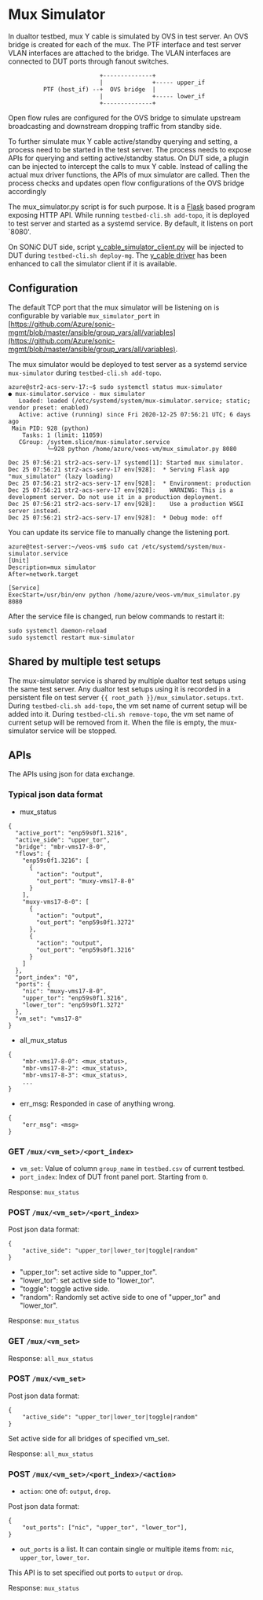 # Mux Simulator

In dualtor testbed, mux Y cable is simulated by OVS in test server. An OVS bridge is created for each of the mux. The PTF interface and test server VLAN interfaces are attached to the bridge. The VLAN interfaces are connected to DUT ports through fanout switches.

```
                          +--------------+
                          |              +----- upper_if
          PTF (host_if) --+  OVS bridge  |
                          |              +----- lower_if
                          +--------------+
```

Open flow rules are configured for the OVS bridge to simulate upstream broadcasting and downstream dropping traffic from standby side.

To further simulate mux Y cable active/standby querying and setting, a process need to be started in the test server. The process needs to expose APIs for querying and setting active/standby status. On DUT side, a plugin can be injected to intercept the calls to mux Y cable. Instead of calling the actual mux driver functions, the APIs of mux simulator are called. Then the process checks and updates open flow configurations of the OVS bridge accordingly

The mux_simulator.py script is for such purpose. It is a [Flask](https://flask.palletsprojects.com/en/1.1.x/) based program exposing HTTP API. While running `testbed-cli.sh add-topo`, it is deployed to test server and started as a systemd service. By default, it listens on port `8080'.

On SONiC DUT side, script [y_cable_simulator_client.py](https://github.com/Azure/sonic-mgmt/blob/master/ansible/dualtor/y_cable_simulator_client.j2) will be injected to DUT during `testbed-cli.sh deploy-mg`. The [y_cable driver](https://github.com/Azure/sonic-platform-common/blob/master/sonic_y_cable/y_cable.py) has been enhanced to call the simulator client if it is available.

## Configuration
The default TCP port that the mux simulator will be listening on is configurable by variable `mux_simulator_port` in [https://github.com/Azure/sonic-mgmt/blob/master/ansible/group_vars/all/variables](https://github.com/Azure/sonic-mgmt/blob/master/ansible/group_vars/all/variables).

The mux simulator would be deployed to test server as a systemd service `mux-simulator` during `testbed-cli.sh add-topo`.
```
azure@str2-acs-serv-17:~$ sudo systemctl status mux-simulator
● mux-simulator.service - mux simulator
   Loaded: loaded (/etc/systemd/system/mux-simulator.service; static; vendor preset: enabled)
   Active: active (running) since Fri 2020-12-25 07:56:21 UTC; 6 days ago
 Main PID: 928 (python)
    Tasks: 1 (limit: 11059)
   CGroup: /system.slice/mux-simulator.service
           └─928 python /home/azure/veos-vm/mux_simulator.py 8080

Dec 25 07:56:21 str2-acs-serv-17 systemd[1]: Started mux simulator.
Dec 25 07:56:21 str2-acs-serv-17 env[928]:  * Serving Flask app "mux_simulator" (lazy loading)
Dec 25 07:56:21 str2-acs-serv-17 env[928]:  * Environment: production
Dec 25 07:56:21 str2-acs-serv-17 env[928]:    WARNING: This is a development server. Do not use it in a production deployment.
Dec 25 07:56:21 str2-acs-serv-17 env[928]:    Use a production WSGI server instead.
Dec 25 07:56:21 str2-acs-serv-17 env[928]:  * Debug mode: off
```

You can update its service file to manually change the listening port.

```
azure@test-server:~/veos-vm$ sudo cat /etc/systemd/system/mux-simulator.service
[Unit]
Description=mux simulator
After=network.target

[Service]
ExecStart=/usr/bin/env python /home/azure/veos-vm/mux_simulator.py 8080
```

After the service file is changed, run below commands to restart it:
```
sudo systemctl daemon-reload
sudo systemctl restart mux-simulator
```

## Shared by multiple test setups
The mux-simulator service is shared by multiple dualtor test setups using the same test server. Any dualtor test setups using it is recorded in a persistent file on test server `{{ root_path }}/mux_simulator.setups.txt`. During `testbed-cli.sh add-topo`, the vm set name of current setup will be added into it. During `testbed-cli.sh remove-topo`, the vm set name of current setup will be removed from it. When the file is empty, the mux-simulator service will be stopped.


## APIs
The APIs using json for data exchange.

### Typical json data format

* mux_status
```
{
  "active_port": "enp59s0f1.3216",
  "active_side": "upper_tor",
  "bridge": "mbr-vms17-8-0",
  "flows": {
    "enp59s0f1.3216": [
      {
        "action": "output",
        "out_port": "muxy-vms17-8-0"
      }
    ],
    "muxy-vms17-8-0": [
      {
        "action": "output",
        "out_port": "enp59s0f1.3272"
      },
      {
        "action": "output",
        "out_port": "enp59s0f1.3216"
      }
    ]
  },
  "port_index": "0",
  "ports": {
    "nic": "muxy-vms17-8-0",
    "upper_tor": "enp59s0f1.3216",
    "lower_tor": "enp59s0f1.3272"
  },
  "vm_set": "vms17-8"
}
```

* all_mux_status
```
{
    "mbr-vms17-8-0": <mux_status>,
    "mbr-vms17-8-2": <mux_status>,
    "mbr-vms17-8-3": <mux_status>,
    ...
}
```

* err_msg: Responded in case of anything wrong.
```
{
    "err_msg": <msg>
}
```

### GET `/mux/<vm_set>/<port_index>`

* `vm_set`: Value of column `group_name` in `testbed.csv` of current testbed.
* `port_index`: Index of DUT front panel port. Starting from `0`.

Response: `mux_status`

### POST `/mux/<vm_set>/<port_index>`
Post json data format:
```
{
    "active_side": "upper_tor|lower_tor|toggle|random"
}
```

* "upper_tor": set active side to "upper_tor".
* "lower_tor": set active side to "lower_tor".
* "toggle": toggle active side.
* "random": Randomly set active side to one of "upper_tor" and "lower_tor".

Response: `mux_status`

### GET `/mux/<vm_set>`
Response: `all_mux_status`

### POST `/mux/<vm_set>`

Post json data format:
```
{
    "active_side": "upper_tor|lower_tor|toggle|random"
}
```
Set active side for all bridges of specified vm_set.

Response: `all_mux_status`

### POST `/mux/<vm_set>/<port_index>/<action>`

* `action`: one of: `output`, `drop`.

Post json data format:
```
{
    "out_ports": ["nic", "upper_tor", "lower_tor"],
}
```

* `out_ports` is a list. It can contain single or multiple items from: `nic`, `upper_tor`, `lower_tor`.

This API is to set specified out ports to `output` or `drop`.

Response: `mux_status`
